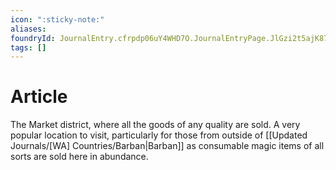```yaml
---
icon: ":sticky-note:"
aliases: 
foundryId: JournalEntry.cfrpdp06uY4WHD7O.JournalEntryPage.JlGzi2t5ajK87uU2
tags: []
---
```


# Article
The Market district, where all the goods of any quality are sold. A very popular location to visit, particularly for those from outside of [[Updated Journals/[WA] Countries/Barban|Barban]] as consumable magic items of all sorts are sold here in abundance.
